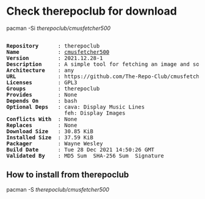 # Check therepoclub for download

pacman -Si *therepoclub/cmusfetcher500*

<div class="highlight"><pre class="highlight"><text>
<b>Repository</b>      : therepoclub
<b>Name</b>            : <a href="../../x86_64/cmusfetcher500-2021.12.28-1-any.pkg.tar.zst">cmusfetcher500</a>
<b>Version</b>         : 2021.12.28-1
<b>Description</b>     : A simple tool for fetching an image and sound from cmus
<b>Architecture</b>    : any
<b>URL</b>             : https://github.com/The-Repo-Club/cmusfetcher500
<b>Licenses</b>        : GPL3
<b>Groups</b>          : therepoclub
<b>Provides</b>        : None
<b>Depends On</b>      : bash
<b>Optional Deps</b>   : cava: Display Music Lines
                  feh: Display Images
<b>Conflicts With</b>  : None
<b>Replaces</b>        : None
<b>Download Size</b>   : 30.85 KiB
<b>Installed Size</b>  : 37.59 KiB
<b>Packager</b>        : Wayne Wesley <wayne6324@gmail.com>
<b>Build Date</b>      : Tue 28 Dec 2021 14:50:26 GMT
<b>Validated By</b>    : MD5 Sum  SHA-256 Sum  Signature
</text></pre></div>

## How to install from therepoclub

pacman -S *therepoclub/cmusfetcher500*
